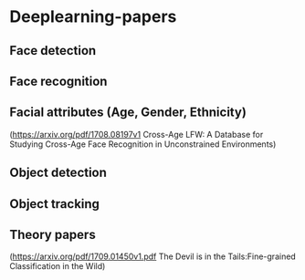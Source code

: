 # Deeplearning-papers

## Face detection 

## Face recognition

## Facial attributes (Age, Gender, Ethnicity)
(https://arxiv.org/pdf/1708.08197v1 Cross-Age LFW: A Database for Studying Cross-Age Face Recognition in Unconstrained Environments)

## Object detection

## Object tracking

## Theory papers
(https://arxiv.org/pdf/1709.01450v1.pdf The Devil is in the Tails:Fine-grained Classification in the Wild)
